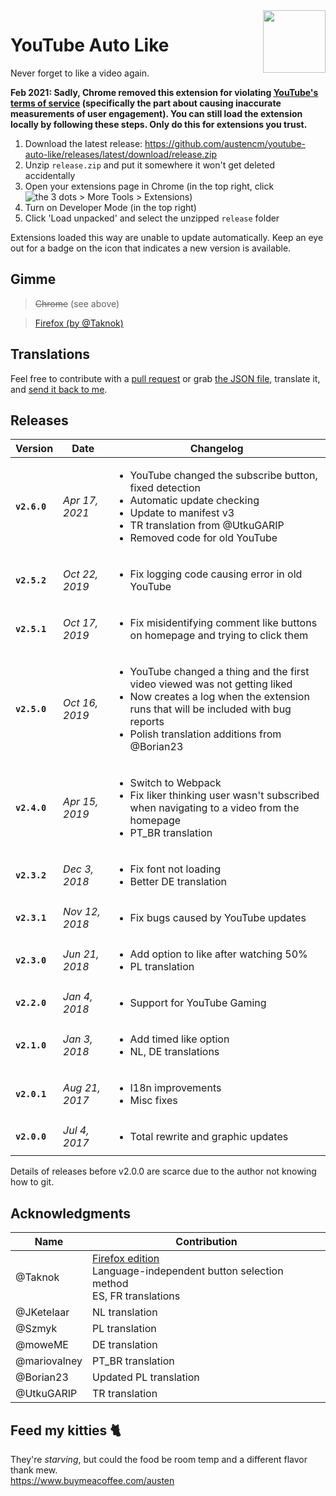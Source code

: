 <img width="100" height="100" src="https://i.imgur.com/CwAIwN6.png" align="right" />

# YouTube Auto Like

Never forget to like a video again.

**Feb 2021: Sadly, Chrome removed this extension for violating [YouTube's terms of service](https://www.youtube.com/t/terms) (specifically the part about causing inaccurate measurements of user engagement). You can still load the extension locally by following these steps. Only do this for extensions you trust.**

1. Download the latest release: https://github.com/austencm/youtube-auto-like/releases/latest/download/release.zip
2. Unzip `release.zip` and put it somewhere it won't get deleted accidentally
3. Open your extensions page in Chrome (in the top right, click ![the 3 dots](https://lh3.googleusercontent.com/E2q6Vj9j60Dw0Z6NZFEx5vSB9yoZJp7C8suuvQXVA_2weMCXstGD7JEvNrzX3wuQrPtL=w36-h36) > More Tools > Extensions)
4. Turn on Developer Mode (in the top right)
5. Click 'Load unpacked' and select the unzipped `release` folder

Extensions loaded this way are unable to update automatically. Keep an eye out for a badge on the icon that indicates a new version is available.

## Gimme
> <s>Chrome</s> (see above)

> [Firefox (by @Taknok)](https://addons.mozilla.org/en-US/firefox/addon/youtube_auto_like/)

## Translations
Feel free to contribute with a [pull request](https://github.com/austencm/youtube-auto-like/pulls) or grab [the JSON file](https://raw.githubusercontent.com/austencm/youtube-auto-like/master/app/_locales/en/messages.json), translate it, and [send it back to me](mailto:heyausten@gmail.com).

## Releases
| Version     | Date           | Changelog |
| ----------- | -------------- | --------- |
| **`v2.6.0`** | _Apr 17, 2021_ | <ul><li>YouTube changed the subscribe button, fixed detection</li><li>Automatic update checking</li><li>Update to manifest v3</li><li>TR translation from @UtkuGARIP</li><li>Removed code for old YouTube</li></ul> |
| **`v2.5.2`** | _Oct 22, 2019_ | <ul><li>Fix logging code causing error in old YouTube</li></ul> |
| **`v2.5.1`** | _Oct 17, 2019_ | <ul><li>Fix misidentifying comment like buttons on homepage and trying to click them</li></ul> |
| **`v2.5.0`** | _Oct 16, 2019_ | <ul><li>YouTube changed a thing and the first video viewed was not getting liked</li><li>Now creates a log when the extension runs that will be included with bug reports</li><li>Polish translation additions from @Borian23</li></ul> |
| **`v2.4.0`** | _Apr 15, 2019_ | <ul><li>Switch to Webpack</li><li>Fix liker thinking user wasn't subscribed when navigating to a video from the homepage</li><li>PT_BR translation</li></ul> |
| **`v2.3.2`** | _Dec 3, 2018_ | <ul><li>Fix font not loading</li><li>Better DE translation</li>
| **`v2.3.1`** | _Nov 12, 2018_ | <ul><li>Fix bugs caused by YouTube updates</li></ul> |
| **`v2.3.0`** | _Jun 21, 2018_ | <ul><li>Add option to like after watching 50%</li><li>PL translation</li></ul> |
| **`v2.2.0`** | _Jan 4, 2018_ | <ul><li>Support for YouTube Gaming</li></ul> |
| **`v2.1.0`** | _Jan 3, 2018_ | <ul><li>Add timed like option</li><li>NL, DE translations</li></ul> |
| **`v2.0.1`** | _Aug 21, 2017_ | <ul><li>I18n improvements</li><li>Misc fixes</li></ul> |
| **`v2.0.0`** | _Jul 4, 2017_ | <ul><li>Total rewrite and graphic updates</li></ul> |

Details of releases before v2.0.0 are scarce due to the author not knowing how to git.

## Acknowledgments
| Name | Contribution |
|-|-|
| @Taknok | [Firefox edition](https://addons.mozilla.org/en-US/firefox/addon/youtube_auto_like/)<br />Language-independent button selection method<br />ES, FR translations |
| @JKetelaar | NL translation |
| @Szmyk | PL translation |
| @moweME | DE translation |
| @mariovalney | PT_BR translation |
| @Borian23 | Updated PL translation |
| @UtkuGARIP | TR translation |

## Feed my kitties 🐈
They're _starving_, but could the food be room temp and a different flavor thank mew.<br />
https://www.buymeacoffee.com/austen
